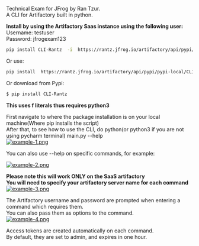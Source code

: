 Technical Exam for JFrog by Ran Tzur.<br>
A CLI for Artifactory built in python.<br>

<b>Install by using the Artifactory Saas instance using the following user:</b><br>
Username: testuser<br>
Password: jfrogexam123
```sh
pip install CLI-Rantz  -i  https://rantz.jfrog.io/artifactory/api/pypi/pypi-local/simple
```

Or use:<br>
```sh
pip install  https://rantz.jfrog.io/artifactory/api/pypi/pypi-local/CLI-Rantz/0.1/CLI-Rantz-0.1.tar.gz
```

Or download from Pypi:<br>
```sh
$ pip install CLI-Rantz
```


<b>This uses f literals thus requires python3</b><br>

First navigate to where the package installation is on your local machine(Where pip installs the script)<br>
After that, to see how to use the CLI, do python(or python3 if you are not using pycharm terminal) main.py --help<br>
[![example-1.png](https://i.postimg.cc/9f3VMzPK/example-1.png)](https://postimg.cc/FYxwCrBV)
<br>

You can also use --help on specific commands, for example:

[![example-2.png](https://i.postimg.cc/7P2h5cfc/example-2.png)](https://postimg.cc/NLQBVd87)
<br>

<b>Please note this will work ONLY on the SaaS artifactory</b><br>
<b>You will need to specify your artifactory server name for each command</b><br>
[![example-3.png](https://i.postimg.cc/15MQXcc2/example-3.png)](https://postimg.cc/TpySHbsJ)
<br>

The Artifactory username and password are prompted when entering a command which requires them.<br>
You can also pass them as options to the command.<br>
[![example-4.png](https://i.postimg.cc/1zLgy943/example-4.png)](https://postimg.cc/NykG4v13)

Access tokens are created automatically on each command.<br>
By default, they are set to admin, and expires in one hour.


